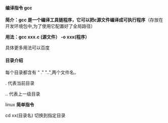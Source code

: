 #### 编译指令 gcc 

**简介：gcc 是一个编译工具链程序，它可以把c源文件编译成可执行程序**（存放在开发环境包中,为了使用它配置好了全局路径）

**用法：gcc xxx.c (源文件） -o xxx(程序）**

具体更多用法可以百度



#### 目录介绍

每个目录都含有 “ .” "..",两个文件名，

.   代表当前目录

..  代表上一级目录



linux **简单指令**

cd xx(目录名) 切换到指定目录